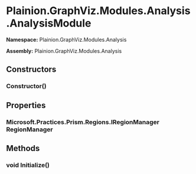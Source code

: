 
# Plainion.GraphViz.Modules.Analysis.AnalysisModule

**Namespace:** Plainion.GraphViz.Modules.Analysis

**Assembly:** Plainion.GraphViz.Modules.Analysis


## Constructors

### Constructor()


## Properties

### Microsoft.Practices.Prism.Regions.IRegionManager RegionManager


## Methods

### void Initialize()
